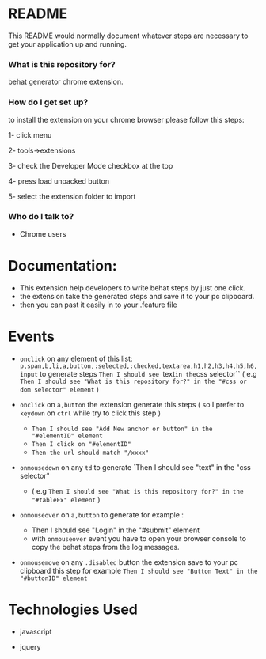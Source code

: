 
# README #

This README would normally document whatever steps are necessary to get your application up and running.

### What is this repository for? ###

behat generator chrome extension.

### How do I get set up? ###

to install the extension on your chrome browser please follow this steps:

1- click menu

2- tools->extensions

3- check the Developer Mode checkbox at the top

4- press load unpacked button

5- select the extension folder to import

### Who do I talk to? ###

* Chrome users


# Documentation: #

 - This extension help developers to write behat steps by just one click.
 - the extension take the generated steps and save it to your pc clipboard.
 - then you can past it easily in to your .feature file

# Events #

- `onclick` on any element of this list: `p,span,b,li,a,button,:selected,:checked,textarea,h1,h2,h3,h4,h5,h6,input`
 to generate steps `Then I should see `text` in the `css selector`` ( e.g `Then I should see "What is this repository for?" in the "#css or dom selector" element` )

- `onclick` on `a,button` the extension generate this steps ( so I prefer to `keydown` on `ctrl` while try to click this step ) 
   - `Then I should see "Add New anchor or button" in the "#elementID" element` 
   - `Then I click on "#elementID"` 
   - `Then the url should match "/xxxx"` 

- `onmousedown` on any `td` to generate `Then I should see "text" in the "css selector" 
    - ( e.g `Then I should see "What is this repository for?" in the "#tableEx" element` )  

- `onmouseover` on `a,button` to generate for example : 
   
   - Then I should see "Login" in the "#submit" element
   - with `onmouseover` event you have to open your browser console to copy the behat steps from the log messages.
   
- `onmousemove` on any `.disabled` button the extension save to your pc clipboard this step  for example `Then I should see "Button Text" in the "#buttonID" element`
   
# Technologies Used #

- javascript 

- jquery 

